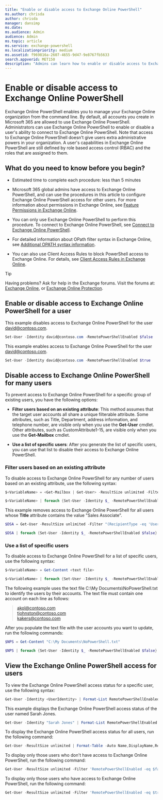 ```yaml
---
title: "Enable or disable access to Exchange Online PowerShell"
ms.author: chrisda
author: chrisda
manager: dansimp
ms.date:
ms.audience: Admin
audience: Admin
ms.topic: article
ms.service: exchange-powershell
ms.localizationpriority: medium
ms.assetid: f969816a-2607-4655-9d47-9e8767fb5633
search.appverid: MET150
description: "Admins can learn how to enable or disable access to Exchange Online PowerShell for users in their organization"
---
```


# Enable or disable access to Exchange Online PowerShell

Exchange Online PowerShell enables you to manage your Exchange Online organization from the command line. By default, all accounts you create in Microsoft 365 are allowed to use Exchange Online PowerShell. Administrators can use Exchange Online PowerShell to enable or disable a user's ability to connect to Exchange Online PowerShell. Note that access to Exchange Online PowerShell doesn't give users extra administrative powers in your organization. A user's capabilities in Exchange Online PowerShell are still defined by role based access control (RBAC) and the roles that are assigned to them.

## What do you need to know before you begin?

- Estimated time to complete each procedure: less than 5 minutes

- Microsoft 365 global admins have access to Exchange Online PowerShell, and can use the procedures in this article to configure Exchange Online PowerShell access for other users. For more information about permissions in Exchange Online, see [Feature Permissions in Exchange Online](/exchange/permissions-exo/feature-permissions).

- You can only use Exchange Online PowerShell to perform this procedure. To connect to Exchange Online PowerShell, see [Connect to Exchange Online PowerShell](connect-to-exchange-online-powershell.md).

- For detailed information about OPath filter syntax in Exchange Online, see [Additional OPATH syntax information](recipient-filters.md#additional-opath-syntax-information).

- You can also use Client Access Rules to block PowerShell access to Exchange Online. For details, see [Client Access Rules in Exchange Online](/Exchange/clients-and-mobile-in-exchange-online/client-access-rules/client-access-rules).

> [!TIP]
> Having problems? Ask for help in the Exchange forums. Visit the forums at: [Exchange Online](https://go.microsoft.com/fwlink/p/?linkId=267542), or [Exchange Online Protection](https://go.microsoft.com/fwlink/p/?linkId=285351).

## Enable or disable access to Exchange Online PowerShell for a user

This example disables access to Exchange Online PowerShell for the user david@contoso.com.

```powershell
Set-User -Identity david@contoso.com -RemotePowerShellEnabled $false
```

This example enables access to Exchange Online PowerShell for the user david@contoso.com.

```powershell
Set-User -Identity david@contoso.com -RemotePowerShellEnabled $true
```

## Disable access to Exchange Online PowerShell for many users

To prevent access to Exchange Online PowerShell for a specific group of existing users, you have the following options:

- **Filter users based on an existing attribute**: This method assumes that the target user accounts all share a unique filterable attribute. Some attributes, such as Title, Department, address information, and telephone number, are visible only when you use the **Get-User** cmdlet. Other attributes, such as CustomAttribute1-15, are visible only when you use the **Get-Mailbox** cmdlet.

- **Use a list of specific users**: After you generate the list of specific users, you can use that list to disable their access to Exchange Online PowerShell.

### Filter users based on an existing attribute

To disable access to Exchange Online PowerShell for any number of users based on an existing attribute, use the following syntax:

```powershell
$<VariableName> = <Get-Mailbox | Get-User> -ResultSize unlimited -Filter <Filter>
```

```powershell
$<VariableName> | foreach {Set-User -Identity $_ -RemotePowerShellEnabled $false}
```

This example removes access to Exchange Online PowerShell for all users whose **Title** attribute contains the value "Sales Associate".

```powershell
$DSA = Get-User -ResultSize unlimited -Filter "(RecipientType -eq 'UserMailbox') -and (Title -like 'Sales Associate*')"
```

```powershell
$DSA | foreach {Set-User -Identity $_ -RemotePowerShellEnabled $false}
```

### Use a list of specific users

To disable access to Exchange Online PowerShell for a list of specific users, use the following syntax:

```powershell
$<VariableName> = Get-Content <text file>
```

```powershell
$<VariableName> | foreach {Set-User -Identity $_ -RemotePowerShellEnabled $false}
```

The following example uses the text file C:\My Documents\NoPowerShell.txt to identify the users by their accounts. The text file must contain one account on each line as follows:

> akol@contoso.com <br> tjohnston@contoso.com <br> kakers@contoso.com

After you populate the text file with the user accounts you want to update, run the following commands:

```powershell
$NPS = Get-Content "C:\My Documents\NoPowerShell.txt"
```

```powershell
$NPS | foreach {Set-User -Identity $_ -RemotePowerShellEnabled $false}
```

## View the Exchange Online PowerShell access for users

To view the Exchange Online PowerShell access status for a specific user, use the following syntax:

```powershell
Get-User -Identity <UserIdentity> | Format-List RemotePowerShellEnabled
```

This example displays the Exchange Online PowerShell access status of the user named Sarah Jones.

```powershell
Get-User -Identity "Sarah Jones" | Format-List RemotePowerShellEnabled
```

To display the Exchange Online PowerShell access status for all users, run the following command:

```powershell
Get-User -ResultSize unlimited | Format-Table -Auto Name,DisplayName,RemotePowerShellEnabled
```

To display only those users who don't have access to Exchange Online PowerShell, run the following command:

```powershell
Get-User -ResultSize unlimited -Filter 'RemotePowerShellEnabled -eq $false'
```

To display only those users who have access to Exchange Online PowerShell, run the following command:

```powershell
Get-User -ResultSize unlimited -Filter 'RemotePowerShellEnabled -eq $true'
```
